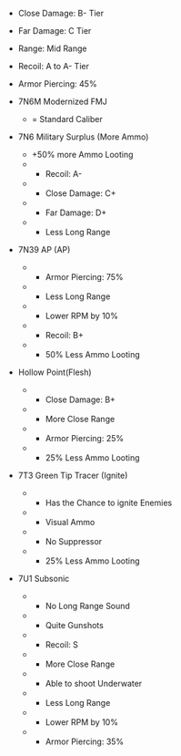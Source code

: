 * Close Damage: B- Tier
* Far Damage: C Tier
* Range: Mid Range
* Recoil: A to A- Tier
* Armor Piercing: 45%

* 7N6M Modernized FMJ
	* = Standard Caliber
* 7N6 Military Surplus (More Ammo)
	* +50% more Ammo Looting
	* + Recoil: A-
	* - Close Damage: C+
	* - Far Damage: D+
	* - Less Long Range
* 7N39 AP (AP)
	* + Armor Piercing: 75%
	* - Less Long Range
	* - Lower RPM by 10%
	* - Recoil: B+
	* - 50% Less Ammo Looting
* Hollow Point(Flesh)
	* + Close Damage: B+
	* + More Close Range
	* - Armor Piercing: 25%
	* - 25% Less Ammo Looting
* 7T3 Green Tip Tracer (Ignite)
	* + Has the Chance to ignite Enemies
	* + Visual Ammo
	* - No Suppressor
	* - 25% Less Ammo Looting
* 7U1 Subsonic
	* + No Long Range Sound
	* + Quite Gunshots
	* + Recoil: S
	* + More Close Range
	* + Able to shoot Underwater
	* - Less Long Range
	* - Lower RPM by 10%
	* - Armor Piercing: 35%